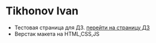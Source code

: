# Tikhonov Ivan

- Тестовая страница для ДЗ. [перейти на страницу ДЗ](https://digidon727.github.io/)
- Верстак макета на HTML,CSS,JS
